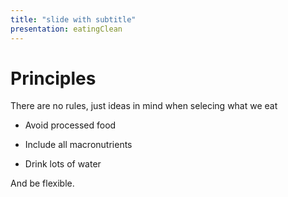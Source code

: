 ```yaml
---
title: "slide with subtitle"
presentation: eatingClean
---
```


 <div class="ContentAligner">
    <div class="title__container ContentAligner-CenterLeft">
        <h1 class="SlideContentTitle u-sans u-bold">Principles</h1>
        <div class="SlideTitleUnderline"></div>
    </div>
 <div class="ContentAligner-CenterRight">
        <p>There are no rules, just ideas in mind when selecing what we eat</p>
        <ul class="u-list-padding">
            <li>
                <p>Avoid processed food</p>
            </li>
            <li>
                <p>Include all macronutrients</p>
            </li>
            <li>
                <p>Drink lots of water</p>
            </li>
        </ul>
        <p>And be flexible.</p>
    </div>
</div>
